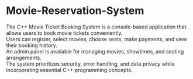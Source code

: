 # Movie-Reservation-System
The C++ Movie Ticket Booking System is a console-based application that allows users to book movie tickets conveniently.<br> 
Users can register, select movies, choose seats, make payments, and view their booking history.<br> 
An admin panel is available for managing movies, showtimes, and seating arrangements.<br> 
The system prioritizes security, error handling, and data privacy while incorporating essential C++ programming concepts.<br>
